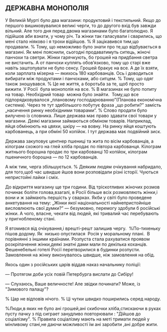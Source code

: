 ## ДЕРЖАВНА МОНОПОЛІЯ

У Великій Мурті було два магазини: продуктовий і текстильний.
Якщо до першого вишиковувалися великі черги, то до другого вхід був завжди вільний.
Але того дня перед двома магазинами було багатолюдно.
Я підійшов аби взнати, у чому річ.
Та жінки так галасували і сварились, що мені стало ніяково і я трохи відійшов.
% Я зацікавився тим,що продавали.
% Тому, що неможливо було знати про те,що відбувається в магазині.
Як мені пояснили, сьогодні продаватимуть ситець, жіночі панчохи та светри.
Жінки гарячкують, бо грошей на придбання светра не вистачить.
А от панчохи куплять обов’язково, тому що старі вже навіть заштопувати не було сенсу.
Грошей бракує на все.
А де їх взяти, коли зарплата мізерна — якихось 180 карбованців.
Ось і доводиться вибирати між продуктами і панчохами, або ситцем.
% Тому, що одяг також зношувався.
% Це не життя, а боротьба за те, щоб просто вижити.
У Росії  була монополія на все.
% В магазинах не було попиту на товар.
Необхідний товар  можна було знайти.
 Тому,що все підпорядковувалося „плановому господарюванню”(Планова економічна система).
Через те тут здебільшого побутує фраза „що робити?” замість „насичення ринку необхідними товарами”.
% Слово продати було вилучено із словника.
Лише держава має право здавати свої товари у магазини.
Деякі магазини займаються обміном товарів.
Наприклад, яйця обмінюють на цвяхи, шкіру — на вовну.
На ринку яйця коштують карбованець, а при обміні 50 копійок.
І тут держава має подвійний зиск.

Держава закуповує центнер пшениці та жита по вісім карбованців, а кілограм схожого на глей хліба продає по півтора карбованця.
Кілограм житнього борошна продає по три карбованці 10 копійок, кілограм пшеничного борошна — по 12 карбованців.

А між тим, черга збільшується.
% Деяким людям очікування набридало, для того,щоб час швидше йшов вони розповідали різні історії.
Чуються непристойні лайки і сміх.

До відкриття магазину ще три години.
Від тріскотливих жіночих розмов починає боліти голова,взагалі, в Росії більше всіх розмовляють жінки,і вони и ж займають першість у сварках.
Якби у світі було проведене анкетування на тему: „Жінки якої національності найнепристойніше висловлюють свої думки?” — безумовно, перемогу здобули б російські жінки.
А чого, власне, чекати від людей, які тривалий час перебувають у пригнобленому стані.

Я втомився від очікування,і врешті-решт залишив чергу.
 %По-тихеньку пішов додому.
Як  низько опустилася  Росія у моральному плані.
 В порівнянні з іншими країнами.
Розпуста стала рахуватися проявом розкріпачення жінки,деякі знатні дами мали по декілька коханців.
Фешенебельні готелі Росії перетворилися в будинки розпусти.
Замовлення на жінку виконувалось швидше, ніж замовлення на обід.

Якось один з російських царів віддав наказ начальнику поліції:

— Протягом доби усіх повій Петербурга вислати до Сибіру!

— Слухаюсь, Ваше величносте!
Але звідки починати? Може, із "Зимового палацу"?

% Цар не відповів нічого.
% Ці чутки швидко поширились серед народу.

%Люди,в яких не було ані грошей,ані скибочки хліба,стискаючи в руках пусту пачку з під сиграет занудливо повторювали : "Дійшов до соціалізму".
% Правила соціалізму мають на меті тримати людей у мінливому стані,не даючи можливості їм ані заробити ,ані добре жити.

